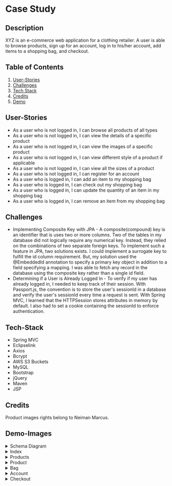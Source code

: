 # Case Study

## Description
XYZ is an e-commerce web application for a clothing retailer. A user is able to browse products, sign up for an account, log in to his/her account, add items to a shopping bag, and checkout.


## Table of Contents
1. [User-Stories](#User-Stories)
2. [Challenges](#Challenges)
3. [Tech Stack](#Tech-Stack)
4. [Credits](#Credits)
5. [Demo](#Demo-Images)

## User-Stories
* As a user who is not logged in, I can browse all products of all types
* As a user who is not logged in, I can view the details of a specific product
* As a user who is not logged in, I can view the images of a specific product
* As a user who is not logged in, I can view different style of a product if applicable
* As a user who is not logged in, I can view all the sizes of a product
* As a user who is not logged in, I can register for an account
* As a user who is logged in, I can add an item to my shopping bag
* As a user who is logged in, I can check out my shopping bag
* As a user who is logged in, I can update the quantity of an item in my shopping bag
* As a user who is logged in, I can remove an item from my shopping bag

## Challenges
* Implementing Composite Key with JPA - A composite(compound) key is an identifier that is uses two or more columns. Two of the tables in my database did not logically require any numerical key. Instead, they relied on the combinations of two separate foreign keys. To implement such a feature in JPA, two solutions exists. I could implement a surrogate key to fulfill the id column requirement. But, my solution used the @EmbeddedId annotation to specify a primary key object in addition to a field specifying a mapping. I was able to fetch any record in the database using the composite key rather than a single id field.
* Determining if a User is Already Logged In - To verify if my user has already logged in, I needed to keep track of their session. With Passport.js, the convention is to store the user's sessionId in a database and verify the user's sessionId every time a request is sent. With Spring MVC, I learned that the HTTPSession stores attributes in memory by default. I also had to set a cookie containing the sessionId to enforce authentication.

## Tech-Stack
* Spring MVC
* Eclipselink
* Axios
* Bcrypt
* AWS S3 Buckets
* MySQL
* Bootstrap
* jQuery
* Maven
* JSP

## Credits
Product images rights belong to Neiman Marcus.

## Demo-Images

<details>
<summary>Schema Diagram</summary>
<br>

![](demo/erd.png)
</details>

<details>
<summary>Index</summary>
<br>

![](demo/index.png)
</details>

<details>
<summary>Products</summary>
<br>

![](demo/products.png)
</details>

<details>
<summary>Product</summary>
<br>

![](demo/product.png)
</details>

<details>
<summary>Bag</summary>
<br>

![](demo/bag.png)
</details>

<details>
<summary>Account</summary>
<br>

![](demo/account.png)
</details>

<details>
<summary>Checkout</summary>
<br>

![](demo/checkout.png)
</details>